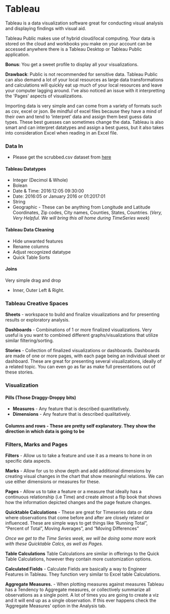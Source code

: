 # Tableau

Tableau is a data visualization software great for conducting visual analysis and displaying findings with visual aid.  

Tableau Public makes use of hybrid cloud/local computing.  Your data is stored on the cloud and workbooks you make on your account can be accessed anywhere there is a Tableau Desktop or Tableau Public application.  

**Bonus**: You get a sweet profile to display all your visualizations.

**Drawback**: Public is not recommended for sensitive data.
	Tableau Public can also demand a lot of your local resources as large data transformations and calculations will quickly eat up much of your local resources and leave your computer lagging around. I've also noticed an issue with it interpretting the 'Pages' aspects of visualizations.

Importing data is very simple and can come from a variety of formats such as csv, excel or json.  Be mindful of excel files because they have a mind of their own and tend to ‘interpret’ data and assign them best guess data types.  These best guesses can sometimes change the data.  Tableau is also smart and can interpret datatypes and assign a best guess, but it also takes into consideration Excel when reading in an Excel file.

### Data In
- Please get the scrubbed.csv dataset from [here](https://www.kaggle.com/NUFORC/ufo-sightings)

#### Tableau Datatypes
- Integer (Decimol & Whole)
- Bolean
- Date & Time: 2016:12:05 09:30:00 
- Date: 2016:05 or January 2016 or 01:2017:01
- String
- Geographic - These can be anything from Longitude and Latitude Coordinates, Zip codes, City names, Counties, States, Countries. (*Very, Very Helpful.  We will bring this all home during TimeSeries week*) 

#### Tableau Data Cleaning
- Hide unwanted features
- Rename columns
- Adjust recognized datatype
- Quick Table Sorts

#### Joins
Very simple drag and drop
- Inner, Outer Left & Right.

### Tableau Creative Spaces

**Sheets** - workspace to build and finalize visualizations and for presenting results or exploratory analysis.

**Dashboards** - Combinations of 1 or more finalized visualizations.  Very useful is you want to combined different graphs/visualizations that utilize similar filtering/sorting.

**Stories** - Collection of finalized visualizations or dashboards.  Dashboards are made of one or more pages, with each page being an individual sheet or dashboard.  These are great for presenting several visualizations, ideally of a related topic.  You can even go as far as make full presentations out of these stories.

### Visualization 

#### Pills (Those Draggy-Droppy bits)
- **Measures** - Any feature that is described quantitatively.
- **Dimensions** - Any feature that is described qualitatively.



#### Columns and rows - These are pretty self explanatory.  They show the direction in which data is going to be

### Filters, Marks and Pages
**Filters** - Allow us to take a feature and use it as a means to hone in on specific data aspects.

**Marks** -  Allow for us to show depth and add additional dimensions by creating visual changes in the chart that show meaningful relations.  We can use either dimensions or measures for these.

**Pages** - Allow us to take a feature or a measure that ideally has a continuous relationship (i.e Time) and create almost a flip book that shows how the information depicted changes and the page feature changes. 

**Quicktable Calculations** - 
These are great for Timeseries data or data where observations that come before and after are closely related or influenced.
These are simple ways to get things like ‘Running Total”, “Percent of Total”, Moving Averages”, and “Moving Differences”

*Once we get to the Time Series week, we will be doing some more work with these Quicktable Calcs, as well as Pages.*

**Table Calculations**
Table Calculations are similar in offerings to the Quick Table Calculations, however they contain more customization options.

**Calculated Fields** - 
Calculate Fields are basically a way to Engineer Features in Tableau.  They function very similar to Excel table Calculations.

**Aggregate Measures.** - 
When plotting measures against measures Tableau has a Tendency to Aggregate measures, or collectively summarize all observations as a single point.   A lot of times you are going to create a viz and it will end up as a single observation.  If this ever happens check the ‘Aggregate Measures’ option in the Analysis tab.


